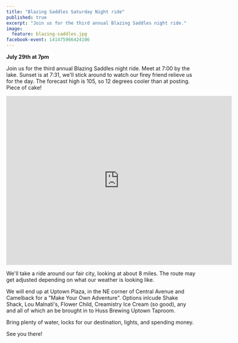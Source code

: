 ```yaml
---
title: "Blazing Saddles Saturday Night ride"
published: true
excerpt: "Join us for the third annual Blazing Saddles night ride."
image:
  feature: blazing-saddles.jpg
facebook-event: 141475966424106
---
```


**July 29th at 7pm**

Join us for the third annual Blazing Saddles night ride. Meet at 7:00 by the lake. Sunset is at 7:31, we'll stick around to watch our firey friend relieve us for the day. The forecast high is 105, so 12 degrees cooler than at posting. Piece of cake!

<iframe src="https://www.google.com/maps/embed?pb=!1m18!1m12!1m3!1d3327.062606522868!2d-112.07231843479936!3d33.49974823075981!2m3!1f0!2f0!3f0!3m2!1i1024!2i768!4f13.1!3m3!1m2!1s0x872b128d613ec095%3A0xd7f4d79bdad0b478!2sSteele+Indian+School+Park!5e0!3m2!1sen!2sus!4v1498068348792" width="600" height="450" frameborder="0" style="border:0" allowfullscreen></iframe>

We'll take a ride around our fair city, looking at about 8 miles. The route may get adjusted depending on what our weather is looking like.

We will end up at Uptown Plaza, in the NE corner of Central Avenue and Camelback for a "Make Your Own Adventure". Options inlcude Shake Shack, Lou Malnati's, Flower Child, Creamistry Ice Cream (so good), any and all of which an be brought in to Huss Brewing Uptown Taproom.

Bring plenty of water, locks for our destination, lights, and spending money.

See you there!
